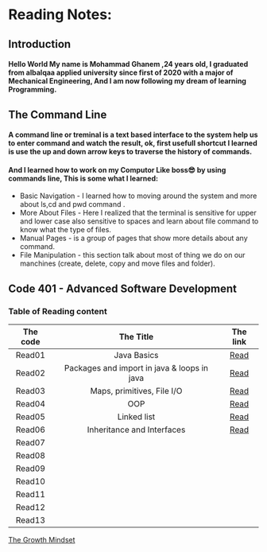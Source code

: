 # Reading Notes:

## Introduction
#### Hello World My name is Mohammad Ghanem ,24 years old, I graduated from albalqaa applied university since first of 2020 with a major of Mechanical Engineering, And I am now following my dream of learning Programming.
## The Command Line
#### A command line or treminal is a text based interface to the system help us to enter command and watch the result, ok, first usefull shortcut I learned is use the up and down arrow keys to traverse the history of commands.
#### And I learned how to work on my Computor Like boss:sunglasses: by using commands line, This is some what I learned:
- Basic Navigation - I learned how to moving around the system and more about ls,cd and pwd command .
- More About Files - Here I realized that the terminal is sensitive for upper and lower case also sensitive to spaces and learn about file command to know what the type of files.
- Manual Pages - is a group of pages that show more details about any command.
- File Manipulation - this section talk about most of thing we do on our manchines (create, delete, copy and move files and folder).




## Code 401 - Advanced Software Development
### Table of Reading content

|   The code         |           The Title           |   The link   |
| :-----------------:  | :-----------------------------: | :-----------: |
|   Read01           |             Java Basics           |       [Read](https://github.com/ghanemgit/reading-notes/blob/main/Read01.md)|
|   Read02           |Packages and import in java & loops in java|  [Read](https://github.com/ghanemgit/reading-notes/blob/main/Read02.md)|
|   Read03           |   Maps, primitives, File I/O  |       [Read](https://github.com/ghanemgit/reading-notes/blob/main/Read03.md)|
|   Read04           |               OOP             |       [Read](https://github.com/ghanemgit/reading-notes/blob/main/Read04.md)|
|   Read05           |         Linked list           |       [Read](https://github.com/ghanemgit/reading-notes/blob/main/Read05.md)|
|   Read06           | Inheritance and Interfaces    |       [Read](https://github.com/ghanemgit/reading-notes/blob/main/Read06.md)|
|   Read07           |                               |              |
|   Read08           |                               |              |
|   Read09           |                               |              |
|   Read10           |                               |              |
|   Read11           |                               |              |
|   Read12           |                               |              |
|   Read13           |                               |              |

[The Growth Mindset](https://github.com/ghanemgit/reading-notes/tree/The-Growth-Mindset)


